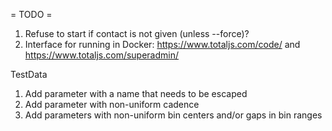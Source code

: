 = TODO =

1. Refuse to start if contact is not given (unless --force)?
2. Interface for running in Docker: https://www.totaljs.com/code/ and https://www.totaljs.com/superadmin/

TestData

1. Add parameter with a name that needs to be escaped
2. Add parameter with non-uniform cadence
3. Add parameters with non-uniform bin centers and/or gaps in bin ranges
